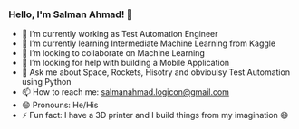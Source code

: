### Hello, I'm Salman Ahmad! 👋

- 🔭 I’m currently working as Test Automation Engineer
- 🌱 I’m currently learning Intermediate Machine Learning from Kaggle
- 👯 I’m looking to collaborate on Machine Learning
- 🤔 I’m looking for help with building a Mobile Application 
- 💬 Ask me about Space, Rockets, Hisotry and obvioulsy Test Automation using Python
- 📫 How to reach me: salmanahmad.logicon@gmail.com
- 😄 Pronouns: He/His
- ⚡ Fun fact: I have a 3D printer and I build things from my imagination 😄
